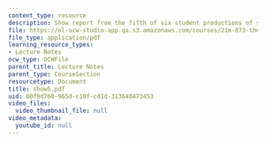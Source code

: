 ```yaml
---
content_type: resource
description: Show report from the fifth of six student productions of subUrbia.
file: https://ol-ocw-studio-app-qa.s3.amazonaws.com/courses/21m-873-theater-arts-topics-suburbia-january-iap-2008/80f9d760965dc10fcd1d313640473453_show5.pdf
file_type: application/pdf
learning_resource_types:
- Lecture Notes
ocw_type: OCWFile
parent_title: Lecture Notes
parent_type: CourseSection
resourcetype: Document
title: show5.pdf
uid: 80f9d760-965d-c10f-cd1d-313640473453
video_files:
  video_thumbnail_file: null
video_metadata:
  youtube_id: null
---
```

